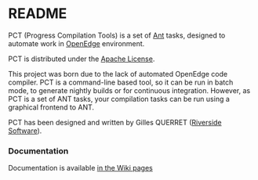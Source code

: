 # README #

PCT (Progress Compilation Tools) is a set of [Ant](http://ant.apache.org) tasks, designed to automate work in [OpenEdge](https://www.progress.com/openedge) environment.

PCT is distributed under the [Apache License](http://www.apache.org/licenses/LICENSE-2.0).

This project was born due to the lack of automated OpenEdge code compiler. PCT is a command-line based tool, so it can be run in batch mode, to generate nightly builds or for continuous integration. However, as PCT is a set of ANT tasks, your compilation tasks can be run using a graphical frontend to ANT.

PCT has been designed and written by Gilles QUERRET ([Riverside Software](http://riverside-software.fr)). 

### Documentation ###

Documentation is available [in the Wiki pages](https://github.com/Riverside-Software/pct/wiki)
